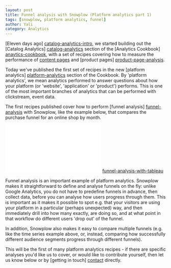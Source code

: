 ```yaml
---
layout: post
title: Funnel analysis with Snowplow (Platform analytics part 1)
tags: [snowplow, platform analytics, funnel]
author: Yali
category: Analytics
---
```


[Eleven days ago] [catalog-analytics-intro], we started building out the [Catalog Analytics] [catalog-analytics] section of the [Analytics Cookbook] [anaytics-cookbook], with a set of recipes covering how to measure the performance of [content pages][content-page-analysis] and [product pages] [product-page-analysis].

Today we've published the first set of recipes in the new [platform analytics] [platform-analytics] section of the Cookbook. By 'platform analytics', we mean analytics performed to answer questions about how your platform (or 'website', 'application' or 'product') performs. This is one of the most important branches of analytics that can be performed with clickstream, event data.

The first recipes published cover how to perform [funnel analysis] [funnel-analysis] with Snowplow, like the example below, that compares the purchase funnel for an online shop by month.

![funnel-analysis] [funnel-analysis-with-tableau]

Funnel analysis is an important example of platform analytics. Snowplow makes it straightforward to define and analyse funnels on the fly: unlike Google Analytics, you do not have to predefine funnels in advance, then collect data, before you can analyse how users progress through them. This is important as it makes it possible to spot e.g. that your visitors are using your platform in a particular (perhaps unexpected) way, and then immediately drill into how many exactly, are doing so, and at what point in that workflow do different users 'drop out' of the funnel.

In addition, Snowplow also makes it easy to compare multiple funnels (e.g. like the time series example above, or, instead, comparing how successfully different audience segments progress through different funnels).

This will be the first of many platform analytics recipes - if there are specific analyses you'd like us to cover, or would like to contribute yourself, then let us know below or by [getting in touch] [contact] directly.



[catalog-analytics-intro]: /blog/2013/04/12/online-catalog-analytics-with-snowplow/
[catalog-analytics]: /analytics/catalog-analytics/overview.html
[anaytics-cookbook]: /analytics/index.html
[content-page-analysis]: /analytics/catalog-analytics/measuring-and-comparing-content-page-performance.html
[product-page-analysis]: /analytics/catalog-analytics/measuring-and-comparing-product-page-performance.html
[platform-analytics]: /analytics/platform-analytics/overview.html
[funnel-analysis]: /analytics/platform-analytics/funnel-analysis.html
[funnel-analysis-with-tableau]: /assets/img/analytics/platform-analytics/funnel-analysis/visualization-in-tableau.jpg
[contact]: /about/index.html
